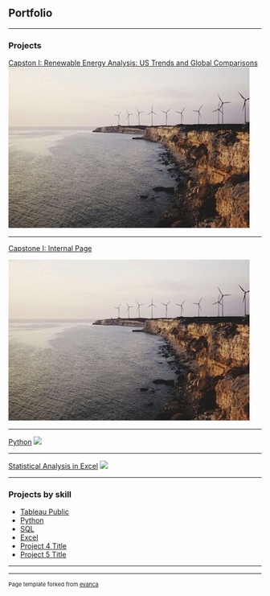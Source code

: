 ## Portfolio

---

### Projects 

[Capston I: Renewable Energy Analysis: US Trends and Global Comparisons](https://public.tableau.com/views/Draft3_16977340246330/Story1?:language=en-US&:display_count=n&:origin=viz_share_link)
<img src="images/capstone_wind_sm.jpeg?raw=true"/>

---

[Capstone I: Internal Page](/capstone_page)

<img src="images/capstone_wind_sm.jpeg?raw=true"/>

---
[Python](/pdf/sample_presentation.pdf)
<img src="images/dummy_thumbnail.jpg?raw=true"/>

---
[Statistical Analysis in Excel](http://example.com/)
<img src="images/dummy_thumbnail.jpg?raw=true"/>

---

### Projects by skill

- [Tableau Public]([https://public.tableau.com/app/profile/amy.leaver/vizzes])
- [Python](/sample_page)
- [SQL](/sample_page)
- [Excel](/sample_page)
- [Project 4 Title](http://example.com/)
- [Project 5 Title](http://example.com/)

---




---
<p style="font-size:11px">Page template forked from <a href="https://github.com/evanca/quick-portfolio">evanca</a></p>
<!-- Remove above link if you don't want to attibute -->

